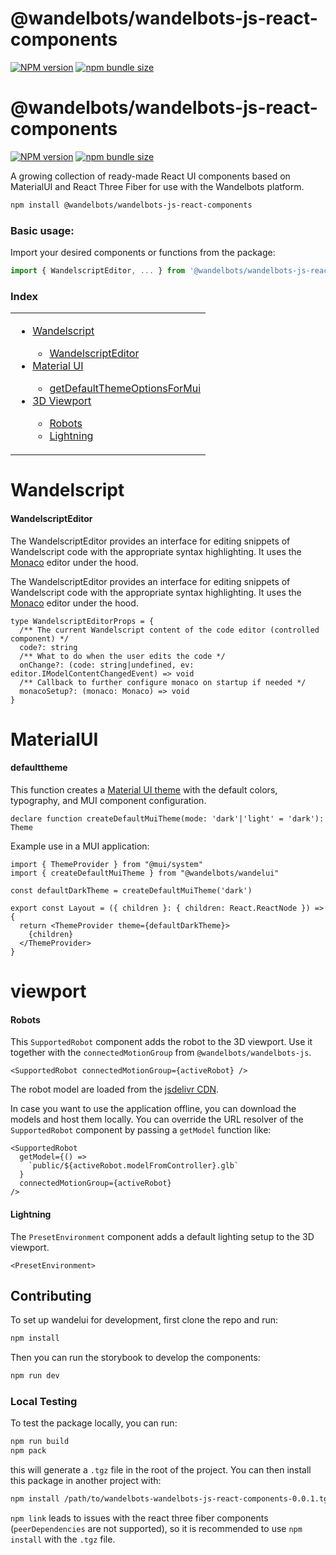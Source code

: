 # @wandelbots/wandelbots-js-react-components

[![NPM version](https://img.shields.io/npm/v/@wandelbots/wandelbots-js-react-components.svg)](https://npmjs.org/package/@wandelbots/wandelbots-js-react-components) [![npm bundle size](https://img.shields.io/bundlephobia/minzip/@wandelbots/wandelbots-js-react-components)](https://bundlephobia.com/package/@wandelbots/wandelbots-js-react-components)
# @wandelbots/wandelbots-js-react-components

[![NPM version](https://img.shields.io/npm/v/@wandelbots/wandelbots-js-react-components.svg)](https://npmjs.org/package/@wandelbots/wandelbots-js-react-components) [![npm bundle size](https://img.shields.io/bundlephobia/minzip/@wandelbots/wandelbots-js-react-components)](https://bundlephobia.com/package/@wandelbots/wandelbots-js-react-components)

A growing collection of ready-made React UI components based on MaterialUI and React Three Fiber for use with the Wandelbots platform. 

```bash
npm install @wandelbots/wandelbots-js-react-components
```

### Basic usage:

Import your desired components or functions from the package:

```jsx
import { WandelscriptEditor, ... } from '@wandelbots/wandelbots-js-react-components'
```

### Index

<table>
  <tr>
    <td valign="top">
      <ul>
        <li><a href="#wandelscript">Wandelscript</a></li>
        <ul>
          <li><a href="#wandelscripteditor">WandelscriptEditor</a></li>
        </ul>
        <li><a href="#materialui">Material UI</a></li>
        <ul>
          <li><a href="#defaulttheme">getDefaultThemeOptionsForMui</a></li>
        </ul>
        <li><a href="#viewport">3D Viewport</a></li>
        <ul>
          <li><a href="#robots">Robots</a></li>
          <li><a href="#lightning">Lightning</a></li>
        </ul>
      </ul>
    </td>
  </tr>
</table>

# Wandelscript

#### WandelscriptEditor

The WandelscriptEditor provides an interface for editing snippets of Wandelscript code with the appropriate syntax highlighting. It uses the [Monaco](https://microsoft.github.io/monaco-editor/) editor under the hood.

The WandelscriptEditor provides an interface for editing snippets of Wandelscript code with the appropriate syntax highlighting. It uses the [Monaco](https://microsoft.github.io/monaco-editor/) editor under the hood.

```tsx
type WandelscriptEditorProps = {
  /** The current Wandelscript content of the code editor (controlled component) */
  code?: string
  /** What to do when the user edits the code */
  onChange?: (code: string|undefined, ev: editor.IModelContentChangedEvent) => void
  /** Callback to further configure monaco on startup if needed */
  monacoSetup?: (monaco: Monaco) => void
}
```

# MaterialUI

#### defaulttheme

This function creates a [Material UI theme](https://mui.com/material-ui/customization/theming/) with the default colors, typography, and MUI component configuration.

```tsx
declare function createDefaultMuiTheme(mode: 'dark'|'light' = 'dark'): Theme
```

Example use in a MUI application:

```tsx
import { ThemeProvider } from "@mui/system"
import { createDefaultMuiTheme } from "@wandelbots/wandelui"

const defaultDarkTheme = createDefaultMuiTheme('dark')

export const Layout = ({ children }: { children: React.ReactNode }) => {
  return <ThemeProvider theme={defaultDarkTheme}>
    {children}
  </ThemeProvider>
}
```

# viewport

#### Robots

This `SupportedRobot` component adds the robot to the 3D viewport. Use it together with the `connectedMotionGroup` from `@wandelbots/wandelbots-js`.

```tsx
<SupportedRobot connectedMotionGroup={activeRobot} />
```

The robot model are loaded from the [jsdelivr CDN](https://cdn.jsdelivr.net/gh/wandelbotsgmbh/wandelbots-js-react-components/public/models/).

In case you want to use the application offline, you can download the models and host them locally. You can override the URL resolver of the `SupportedRobot` component by passing a `getModel` function like:

```tsx
<SupportedRobot
  getModel={() =>
    `public/${activeRobot.modelFromController}.glb`
  }
  connectedMotionGroup={activeRobot}
/>
```

#### Lightning 

The `PresetEnvironment` component adds a default lighting setup to the 3D viewport.

```tsx
<PresetEnvironment>
```


## Contributing

To set up wandelui for development, first clone the repo and run:

```bash
npm install
``` 

Then you can run the storybook to develop the components:

```bash
npm run dev
```

### Local Testing

To test the package locally, you can run:

```bash
npm run build
npm pack
```

this will generate a `.tgz` file in the root of the project. You can then install this package in another project with:

```bash
npm install /path/to/wandelbots-wandelbots-js-react-components-0.0.1.tgz
```

`npm link` leads to issues with the react three fiber components (`peerDependencies` are not supported), so it is recommended to use `npm install` with the `.tgz` file.

